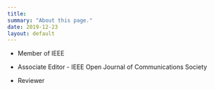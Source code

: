 ```yaml
---
title: 
summary: "About this page."
date: 2019-12-23
layout: default
---
```


* Member of IEEE

* Associate Editor - IEEE Open Journal of Communications Society

* Reviewer

